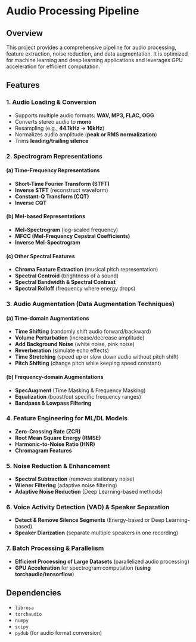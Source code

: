 # Audio Processing Pipeline

## Overview
This project provides a comprehensive pipeline for audio processing, feature extraction, noise reduction, and data augmentation. It is optimized for machine learning and deep learning applications and leverages GPU acceleration for efficient computation.

## Features
### 1. Audio Loading & Conversion
- Supports multiple audio formats: **WAV, MP3, FLAC, OGG**
- Converts stereo audio to **mono**
- Resampling (e.g., **44.1kHz → 16kHz**)
- Normalizes audio amplitude (**peak or RMS normalization**)
- Trims **leading/trailing silence**

### 2. Spectrogram Representations
#### (a) Time-Frequency Representations
- **Short-Time Fourier Transform (STFT)**
- **Inverse STFT** (reconstruct waveform)
- **Constant-Q Transform (CQT)**
- **Inverse CQT**

#### (b) Mel-based Representations
- **Mel-Spectrogram** (log-scaled frequency)
- **MFCC (Mel-Frequency Cepstral Coefficients)**
- **Inverse Mel-Spectrogram**

#### (c) Other Spectral Features
- **Chroma Feature Extraction** (musical pitch representation)
- **Spectral Centroid** (brightness of a sound)
- **Spectral Bandwidth & Spectral Contrast**
- **Spectral Rolloff** (frequency where energy drops)

### 3. Audio Augmentation (Data Augmentation Techniques)
#### (a) Time-domain Augmentations
- **Time Shifting** (randomly shift audio forward/backward)
- **Volume Perturbation** (increase/decrease amplitude)
- **Add Background Noise** (white noise, pink noise)
- **Reverberation** (simulate echo effects)
- **Time Stretching** (speed up or slow down audio without pitch shift)
- **Pitch Shifting** (change pitch while keeping speed constant)

#### (b) Frequency-domain Augmentations
- **SpecAugment** (Time Masking & Frequency Masking)
- **Equalization** (boost/cut specific frequency ranges)
- **Bandpass & Lowpass Filtering**

### 4. Feature Engineering for ML/DL Models
- **Zero-Crossing Rate (ZCR)**
- **Root Mean Square Energy (RMSE)**
- **Harmonic-to-Noise Ratio (HNR)**
- **Chromagram Features**

### 5. Noise Reduction & Enhancement
- **Spectral Subtraction** (removes stationary noise)
- **Wiener Filtering** (adaptive noise filtering)
- **Adaptive Noise Reduction** (Deep Learning-based methods)

### 6. Voice Activity Detection (VAD) & Speaker Separation
- **Detect & Remove Silence Segments** (Energy-based or Deep Learning-based)
- **Speaker Diarization** (separate multiple speakers in one recording)

### 7. Batch Processing & Parallelism
- **Efficient Processing of Large Datasets** (parallelized audio processing)
- **GPU Acceleration** for spectrogram computation (**using torchaudio/tensorflow**)

## Dependencies
- `librosa`
- `torchaudio`
- `numpy`
- `scipy`
- `pydub` (for audio format conversion)
